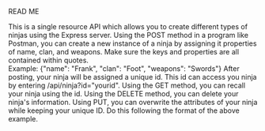 
READ ME

This is a single resource API which allows you to create different types of ninjas using the Express server.
Using the POST method in a program like Postman, you can create a new instance of a ninja
by assigning it properties of name, clan, and weapons. Make sure the keys and properties are all contained
within quotes.  
Example: {"name": "Frank", "clan": "Foot", "weapons": "Swords"}
After posting, your ninja will be assigned a unique id.  This id can access you ninja by entering /api/ninja?id="yourid".
Using the GET method, you can recall your ninja using the id.
Using the DELETE method, you can delete your ninja's information.
Using PUT, you can overwrite the attributes of your ninja while keeping your unique ID.  Do this following the format of the above example.

